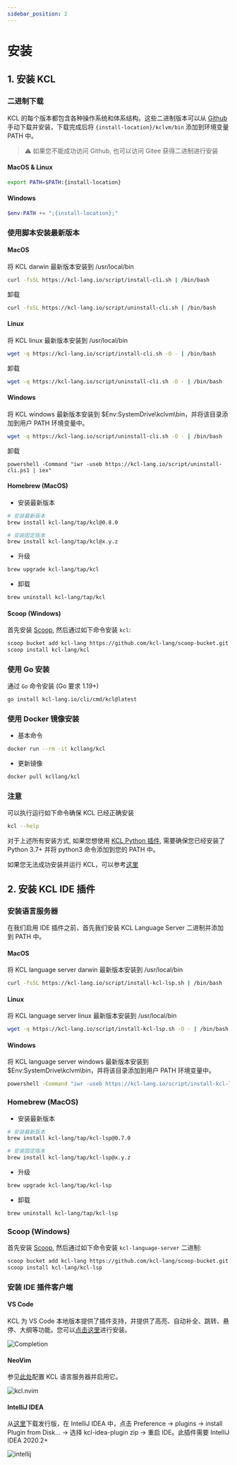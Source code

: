 ```yaml
---
sidebar_position: 2
---
```


# 安装

## 1. 安装 KCL

### 二进制下载

KCL 的每个版本都包含各种操作系统和体系结构。这些二进制版本可以从 [Github](https://github.com/kcl-lang/cli/releases/) 手动下载并安装，下载完成后将 `{install-location}/kclvm/bin` 添加到环境变量 PATH 中。

> ⚠️ 如果您不能成功访问 Github, 也可以访问 Gitee 获得二进制进行安装

#### MacOS & Linux

```bash
export PATH=$PATH:{install-location}
```

#### Windows

```powershell
$env:PATH += ";{install-location};"
```

### 使用脚本安装最新版本

#### MacOS

将 KCL darwin 最新版本安装到 /usr/local/bin

```bash
curl -fsSL https://kcl-lang.io/script/install-cli.sh | /bin/bash
```

卸载

```bash
curl -fsSL https://kcl-lang.io/script/uninstall-cli.sh | /bin/bash
```

#### Linux

将 KCL linux 最新版本安装到 /usr/local/bin

```bash
wget -q https://kcl-lang.io/script/install-cli.sh -O - | /bin/bash
```

卸载

```bash
wget -q https://kcl-lang.io/script/uninstall-cli.sh -O - | /bin/bash
```

#### Windows

将 KCL windows 最新版本安装到 $Env:SystemDrive\kclvm\bin，并将该目录添加到用户 PATH 环境变量中。

```bash
wget -q https://kcl-lang.io/script/uninstall-cli.sh -O - | /bin/bash
```

卸载

```shell
powershell -Command "iwr -useb https://kcl-lang.io/script/uninstall-cli.ps1 | iex"
```

#### Homebrew (MacOS)

- 安装最新版本

```bash
# 安装最新版本
brew install kcl-lang/tap/kcl@0.8.0

# 安装固定版本
brew install kcl-lang/tap/kcl@x.y.z
```

- 升级

```bash
brew upgrade kcl-lang/tap/kcl
```

- 卸载

```bash
brew uninstall kcl-lang/tap/kcl
```

#### Scoop (Windows)

首先安装 [Scoop](https://scoop.sh/), 然后通过如下命令安装 `kcl`:

```bash
scoop bucket add kcl-lang https://github.com/kcl-lang/scoop-bucket.git
scoop install kcl-lang/kcl
```

### 使用 Go 安装

通过 `Go` 命令安装 (Go 要求 1.19+)

```bash
go install kcl-lang.io/cli/cmd/kcl@latest
```

### 使用 Docker 镜像安装

- 基本命令

```bash
docker run --rm -it kcllang/kcl
```

- 更新镜像

```bash
docker pull kcllang/kcl
```

### 注意

可以执行运行如下命令确保 KCL 已经正确安装

```bash
kcl --help
```

对于上述所有安装方式, 如果您想使用 [KCL Python 插件](/docs/reference/plugin/overview), 需要确保您已经安装了 Python 3.7+ 并将 python3 命令添加到您的 PATH 中。

如果您无法成功安装并运行 KCL，可以参考[这里](/docs/user_docs/support/faq-install)

## 2. 安装 KCL IDE 插件

### 安装语言服务器

在我们启用 IDE 插件之前，首先我们安装 KCL Language Server 二进制并添加到 PATH 中。

#### MacOS

将 KCL language server darwin 最新版本安装到 /usr/local/bin

```bash
curl -fsSL https://kcl-lang.io/script/install-kcl-lsp.sh | /bin/bash
```

#### Linux

将 KCL language server linux 最新版本安装到 /usr/local/bin

```bash
wget -q https://kcl-lang.io/script/install-kcl-lsp.sh -O - | /bin/bash
```

#### Windows

将 KCL language server windows 最新版本安装到 $Env:SystemDrive\kclvm\bin，并将该目录添加到用户 PATH 环境变量中。

```bash
powershell -Command "iwr -useb https://kcl-lang.io/script/install-kcl-lsp.ps1 | iex"
```

### Homebrew (MacOS)

- 安装最新版本

```bash
# 安装最新版本
brew install kcl-lang/tap/kcl-lsp@0.7.0

# 安装固定版本
brew install kcl-lang/tap/kcl-lsp@x.y.z
```

- 升级

```bash
brew upgrade kcl-lang/tap/kcl-lsp
```

- 卸载

```bash
brew uninstall kcl-lang/tap/kcl-lsp
```

### Scoop (Windows)

首先安装 [Scoop](https://scoop.sh/), 然后通过如下命令安装 `kcl-language-server` 二进制:

```bash
scoop bucket add kcl-lang https://github.com/kcl-lang/scoop-bucket.git
scoop install kcl-lang/kcl-lsp
```

### 安装 IDE 插件客户端

#### VS Code

KCL 为 VS Code 本地版本提供了插件支持，并提供了高亮、自动补全、跳转、悬停、大纲等功能。您可以[点击这里](/docs/tools/Ide/vs-code)进行安装。

![Completion](/img/docs/tools/Ide/vs-code/Completion.gif)

#### NeoVim

参见[此处](https://github.com/kcl-lang/kcl.nvim)配置 KCL 语言服务器并启用它。

![kcl.nvim](/img/docs/tools/Ide/neovim/overview.png)

#### IntelliJ IDEA

从[这里](https://github.com/kcl-lang/intellij-kcl/releases)下载发行版，在 IntelliJ IDEA 中，点击 Preference -> plugins -> install Plugin from Disk... -> 选择 kcl-idea-plugin zip -> 重启 IDE。此插件需要 IntelliJ IDEA 2020.2+

![intellij](/img/docs/tools/Ide/intellij/overview.png)

